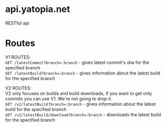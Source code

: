 # api.yatopia.net
RESTful api

# Routes
V1 ROUTES:
<br>
`GET /latestCommit?branch=:branch` - gives latest commit's sha for the specified branch
<br>
`GET /latestBuild?branch=:branch` - gives information about the latest build for the specified branch

V2 ROUTES:
<br>
V2 only focuses on builds and build downloads, if you want to get only commits you can use V1. We're
not going to drop it.
<br>
`GET /v2/latestBuild?branch=:branch` - gives information about the latest build for the specified branch
<br>
`GET /v2/latestBuild/download?branch=:branch` - downloads the latest build for the specified branch